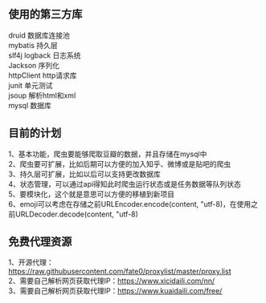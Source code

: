 ## 使用的第三方库
druid	数据库连接池  
mybatis	持久层  
slf4j
logback	日志系统  
Jackson	序列化  
httpClient	http请求库  
junit	单元测试  
jsoup	解析html和xml  
mysql	数据库

## 目前的计划
1、基本功能，爬虫要能够爬取豆瓣的数据，并且存储在mysql中  
2、爬虫要可扩展，比如后期可以方便的加入知乎、微博或是贴吧的爬虫  
3、持久层可扩展，比如以后可以支持更改数据库  
4、状态管理，可以通过api得知此时爬虫运行状态或是任务数据等队列状态  
5、要模块化，这个就是意思可以方便的移植到新项目  
6、emoji可以考虑在存储之前URLEncoder.encode(content, "utf-8)，在使用之前URLDecoder.decode(content, "utf-8)

## 免费代理资源
1、开源代理：https://raw.githubusercontent.com/fate0/proxylist/master/proxy.list  
2、需要自己解析网页获取代理IP：https://www.xicidaili.com/nn/  
3、需要自己解析网页获取代理IP：https://www.kuaidaili.com/free/  
